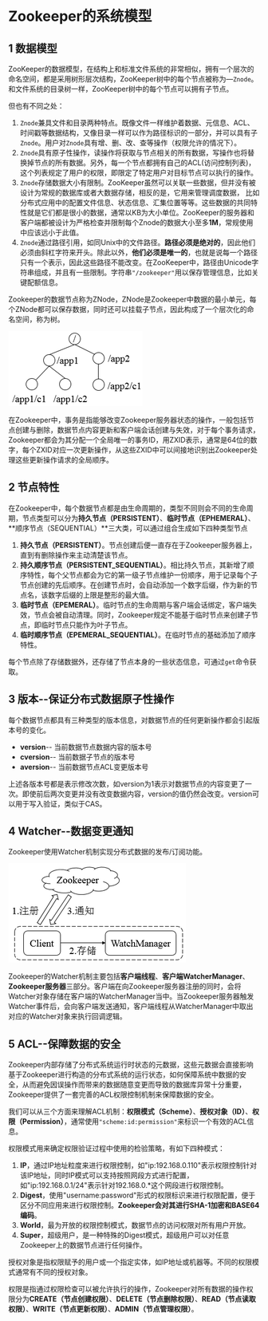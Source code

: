 # Zookeeper的系统模型

## 1 数据模型

ZooKeeper的数据模型，在结构上和标准文件系统的非常相似，拥有一个层次的命名空间，都是采用树形层次结构，ZooKeeper树中的每个节点被称为—`Znode`。和文件系统的目录树一样，ZooKeeper树中的每个节点可以拥有子节点。

但也有不同之处：

1. `Znode`兼具文件和目录两种特点。既像文件一样维护着数据、元信息、ACL、 时间戳等数据结构，又像目录一样可以作为路径标识的一部分，并可以具有子`Znode`。用户对`Znode`具有增、删、改、查等操作（权限允许的情况下）。
2. `Znode`具有原子性操作，读操作将获取与节点相关的所有数据，写操作也将替换掉节点的所有数据。另外，每一个节点都拥有自己的ACL(访问控制列表)，这个列表规定了用户的权限，即限定了特定用户对目标节点可以执行的操作。
3. `Znode`存储数据大小有限制。ZooKeeper虽然可以关联一些数据，但并没有被设计为常规的数据库或者大数据存储，相反的是，它用来管理调度数据， 比如分布式应用中的配置文件信息、状态信息、汇集位置等等。这些数据的共同特性就是它们都是很小的数据，通常以KB为大小单位。ZooKeeper的服务器和客户端都被设计为严格检查并限制每个Znode的数据大小至多**1M**，常规使用中应该远小于此值。
4. `Znode`通过路径引用，如同Unix中的文件路径。**路径必须是绝对的**，因此他们必须由斜杠字符来开头。除此以外，**他们必须是唯一的**，也就是说每一个路径只有一个表示，因此这些路径不能改变。在ZooKeeper中，路径由Unicode字符串组成，并且有一些限制。字符串`"/zookeeper"`用以保存管理信息，比如关键配额信息。

Zookeeper的数据节点称为ZNode，ZNode是Zookeeper中数据的最小单元，每个ZNode都可以保存数据，同时还可以挂载子节点，因此构成了一个层次化的命名空间，称为树。

![](../images/zk_sys_model.png)

在Zookeeper中，事务是指能够改变Zookeeper服务器状态的操作，一般包括节点创建与删除，数据节点内容更新和客户端会话创建与失效，对于每个事务请求，Zookeeper都会为其分配一个全局唯一的事务ID，用ZXID表示，通常是64位的数字，每个ZXID对应一次更新操作，从这些ZXID中可以间接地识别出Zookeeper处理这些更新操作请求的全局顺序。

## 2 节点特性

在Zookeeper中，每个数据节点都是由生命周期的，类型不同则会不同的生命周期，节点类型可以分为**持久节点（PERSISTENT）**、**临时节点（EPHEMERAL）**、**顺序节点（SEQUENTIAL）**三大类，可以通过组合生成如下四种类型节点

1. **持久节点（PERSISTENT）**。节点创建后便一直存在于Zookeeper服务器上，直到有删除操作来主动清楚该节点。
2. **持久顺序节点（PERSISTENT_SEQUENTIAL）**。相比持久节点，其新增了顺序特性，每个父节点都会为它的第一级子节点维护一份顺序，用于记录每个子节点创建的先后顺序。在创建节点时，会自动添加一个数字后缀，作为新的节点名，该数字后缀的上限是整形的最大值。
3. **临时节点（EPEMERAL）**。临时节点的生命周期与客户端会话绑定，客户端失效，节点会被自动清理。同时，Zookeeper规定不能基于临时节点来创建子节点，即临时节点只能作为叶子节点。
4. **临时顺序节点（EPEMERAL_SEQUENTIAL）**。在临时节点的基础添加了顺序特性。

每个节点除了存储数据外，还存储了节点本身的一些状态信息，可通过`get`命令获取。

## 3 版本--保证分布式数据原子性操作

每个数据节点都具有三种类型的版本信息，对数据节点的任何更新操作都会引起版本号的变化。

* **version**-- 当前数据节点数据内容的版本号
* **cversion**-- 当前数据子节点的版本号
* **aversion**-- 当前数据节点ACL变更版本号

上述各版本号都是表示修改次数，如version为1表示对数据节点的内容变更了一次。即使前后两次变更并没有改变数据内容，version的值仍然会改变。version可以用于写入验证，类似于CAS。

## 4 Watcher--数据变更通知

Zookeeper使用Watcher机制实现分布式数据的发布/订阅功能。

![](../images/zk_sys_model_1.png)

Zookeeper的Watcher机制主要包括**客户端线程**、**客户端WatcherManager**、**Zookeeper服务器**三部分。客户端在向Zookeeper服务器注册的同时，会将Watcher对象存储在客户端的WatcherManager当中。当Zookeeper服务器触发Watcher事件后，会向客户端发送通知，客户端线程从WatcherManager中取出对应的Watcher对象来执行回调逻辑。

## 5 ACL--保障数据的安全

Zookeeper内部存储了分布式系统运行时状态的元数据，这些元数据会直接影响基于Zookeeper进行构造的分布式系统的运行状态，如何保障系统中数据的安全，从而避免因误操作而带来的数据随意变更而导致的数据库异常十分重要，Zookeeper提供了一套完善的ACL权限控制机制来保障数据的安全。

我们可以从三个方面来理解ACL机制：**权限模式（Scheme）**、**授权对象（ID）**、**权限（Permission）**，通常使用`"scheme:id:permission"`来标识一个有效的ACL信息。

权限模式用来确定权限验证过程中使用的检验策略，有如下四种模式：

1. **IP**，通过IP地址粒度来进行权限控制，如"ip:192.168.0.110"表示权限控制针对该IP地址，同时IP模式可以支持按照网段方式进行配置，如"ip:192.168.0.1/24"表示针对192.168.0.*这个网段进行权限控制。
2. **Digest**，使用"username:password"形式的权限标识来进行权限配置，便于区分不同应用来进行权限控制。**Zookeeper会对其进行SHA-1加密和BASE64编码**。
3. **World**，最为开放的权限控制模式，数据节点的访问权限对所有用户开放。
4. **Super**，超级用户，是一种特殊的Digest模式，超级用户可以对任意Zookeeper上的数据节点进行任何操作。

授权对象是指权限赋予的用户或一个指定实体，如IP地址或机器等。不同的权限模式通常有不同的授权对象。

权限是指通过权限检查可以被允许执行的操作，Zookeeper对所有数据的操作权限分为**CREATE（节点创建权限）**、**DELETE（节点删除权限）**、**READ（节点读取权限）**、**WRITE（节点更新权限）**、**ADMIN（节点管理权限）**。
